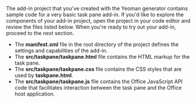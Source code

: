 The add-in project that you've created with the Yeoman generator contains sample code for a very basic task pane add-in. If you'd like to explore the components of your add-in project, open the project in your code editor and review the files listed below. When you're ready to try out your add-in, proceed to the next section.

- The **manifest.xml** file in the root directory of the project defines the settings and capabilities of the add-in.
- The **src/taskpane/taskpane.html** file contains the HTML markup for the task pane.
- The **src/taskpane/taskpane.css** file contains the CSS styles that are used by **taskpane.html**.
- The **src/taskpane/taskpane.js** file contains the Office JavaScript API code that facilitates interaction between the task pane and the Office host application.

